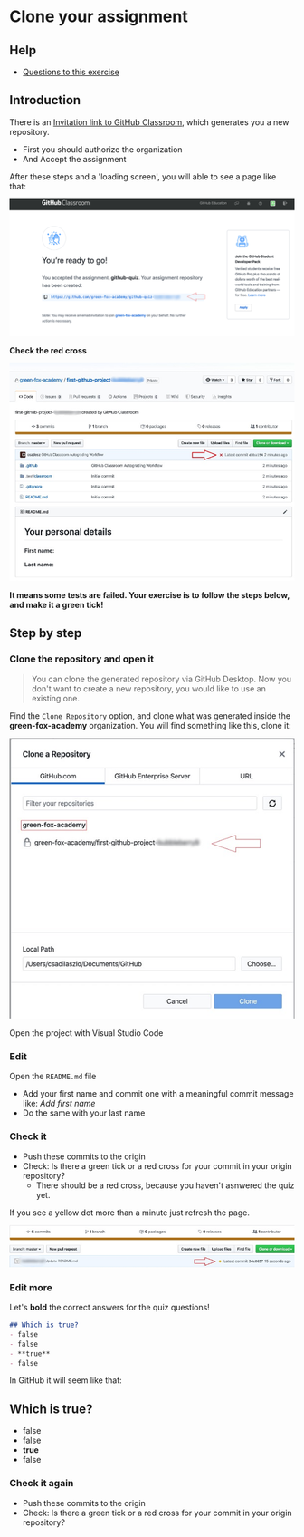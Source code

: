 # Clone your assignment

## Help

- [Questions to this exercise](https://stackoverflow.com/c/greenfoxacademy/questions/tagged/#)

## Introduction

There is an [Invitation link to GitHub Classroom](https://classroom.github.com/a/1aIPRJVL), which generates you a new repository.
  - First you should authorize the organization
  - And Accept the assignment

After these steps and a 'loading screen', you will able to see a page like that:

![after invitation link](../assets/classroom/classroom-after-inv.png)

**Check the red cross**

![default repo](../assets/classroom/classroom-repo-default.png)

**It means some tests are failed. Your exercise is to follow the steps below, and make it a green tick!**

## Step by step

### Clone the repository and open it
> You can clone the generated repository via GitHub Desktop. Now you don't want to create a new repository, you would like to use an existing one.

Find the `Clone Repository` option, and clone what was generated inside the **green-fox-academy** organization.
You will find something like this, clone it:

![clone window](../assets/classroom/classroom-clone.png)

Open the project with Visual Studio Code

### Edit
Open the `README.md` file
- Add your first name and commit one with a meaningful commit message like: _Add first name_
- Do the same with your last name


### Check it
- Push these commits to the origin
- Check: Is there a green tick or a red cross for your commit in your origin repository?
  - There should be a red cross, because you haven't asnwered the quiz yet.
  
If you see a yellow dot more than a minute just refresh the page.

![yellow dot](../assets/classroom/classroom-yellowdot.png)

### Edit more 
Let's **bold** the correct answers for the quiz questions!

```markdown
## Which is true?
- false
- false
- **true**
- false
```

In GitHub it will seem like that:

## Which is true?
- false
- false
- **true**
- false

### Check it again
- Push these commits to the origin
- Check: Is there a green tick or a red cross for your commit in your origin repository?